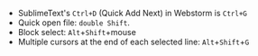 * SublimeText's `Ctrl+D` (Quick Add Next) in Webstorm is `Ctrl+G`
* Quick open file: `double Shift`.
* Block select: `Alt`+`Shift`+mouse
* Multiple cursors at the end of each selected line: `Alt`+`Shift`+`G`
